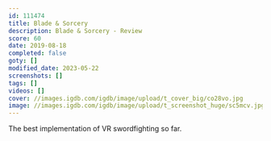 ```yaml
---
id: 111474
title: Blade & Sorcery
description: Blade & Sorcery - Review
score: 60
date: 2019-08-18
completed: false
goty: []
modified_date: 2023-05-22
screenshots: []
tags: []
videos: []
cover: //images.igdb.com/igdb/image/upload/t_cover_big/co28vo.jpg
image: //images.igdb.com/igdb/image/upload/t_screenshot_huge/sc5mcv.jpg
---
```

The best implementation of VR swordfighting so far.